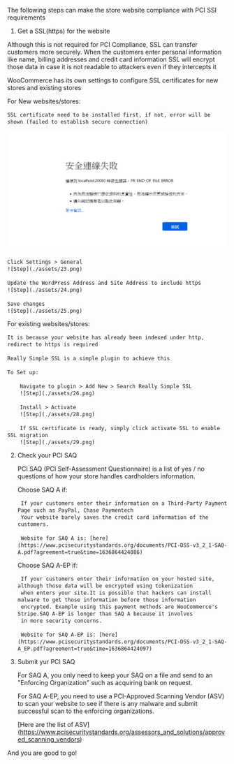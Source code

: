 The following steps can make the store website compliance with PCI SSI requirements

1. Get a SSL(https) for the website

Although this is not required for PCI Compliance, SSL can transfer customers more securely.
When the customers enter personal information like name, billing addresses and credit card information
SSL will encrypt those data in case it is not readable to attackers even if they intercepts it

WooCommerce has its own settings to configure SSL certificates for new stores and existing stores

For New websites/stores:
	
	SSL certificate need to be installed first, if not, error will be shown (failed to establish secure connection)
![Step23](./assets/27.png)
	
	Click Settings > General 
	![Step](./assets/23.png)

	Update the WordPress Address and Site Address to include https
	![Step](./assets/24.png)
	
	Save changes
	![Step](./assets/25.png)
	
For existing websites/stores:
	
	It is because your website has already been indexed under http, redirect to https is required
	
	Really Simple SSL is a simple plugin to achieve this
	
	To Set up:
		
		Navigate to plugin > Add New > Search Really Simple SSL
		![Step](./assets/26.png)
		
		Install > Activate
		![Step](./assets/28.png)
		
		If SSL certificate is ready, simply click activate SSL to enable SSL migration
		![Step](./assets/29.png)
		
2. Check your PCI SAQ
	
	PCI SAQ (PCI Self-Assessment Questionnaire) is a list of yes / no questions of how your store handles
	cardholders information. 
	
	Choose SAQ A if:
		
		If your customers enter their information on a Third-Party Payment Page such as PayPal, Chase Paymentech
		Your website barely saves the credit card information of the customers.
		
		Website for SAQ A is: [here](https://www.pcisecuritystandards.org/documents/PCI-DSS-v3_2_1-SAQ-A.pdf?agreement=true&time=1636864424086)
		
	Choose SAQ A-EP if:
	
		If your customers enter their information on your hosted site, although those data will be encrypted using tokenization
		when enters your site.It is possible that hackers can install malware to get those information before those information
		encrypted. Example using this payment methods are WooCommerce's Stripe.SAQ A-EP is longer than SAQ A because it involves
		in more security concerns.
		
		Website for SAQ A-EP is: [here] (https://www.pcisecuritystandards.org/documents/PCI-DSS-v3_2_1-SAQ-A_EP.pdf?agreement=true&time=1636864424097)

3. Submit yur PCI SAQ
	
	For SAQ A, you only need to keep your SAQ on a file and send to an "Enforcing Organization" such as acquiring bank on request.
	
	For SAQ A-EP, you need to use a PCI-Approved Scanning Vendor (ASV) to scan your website to see if there is any malware
	and submit successful scan to the enforcing organizations.
	
	[Here are the list of ASV] (https://www.pcisecuritystandards.org/assessors_and_solutions/approved_scanning_vendors)
	

And you are good to go!
	

	
	
	

		
	
		

	
	



